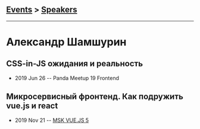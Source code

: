 ## [Events](../README.md) > [Speakers](../speakers.md)
---

# Александр Шамшурин

## CSS-in-JS ожидания и реальность
- 2019 Jun 26 -- Panda Meetup 19 Frontend    
## Микросервисный фронтенд. Как подружить vue.js и react
- 2019 Nov 21 -- [MSK VUE.JS 5](https://www.youtube.com/watch?v=XD02n4GXjU8)    
